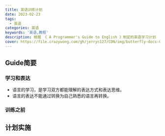 ```yaml
---
title: 英语训练计划
date: 2023-02-23
tags:
  - 英语
categories: 英语
keywords: '英语,教程'
description: 根据 《 A Programmer's Guide to English 》制定的英语学习计划
cover: https://file.crazywong.com/gh/jerryc127/CDN/img/butterfly-docs-01-cover.png
---
```


## Guide简要

### 学习和表达

* 语言的学习，是学习双方都能理解的表达方式和表达思维。
* 语言的表达不能通过转换为自己熟悉的语言再转换。

### 训练之前

## 计划实施
